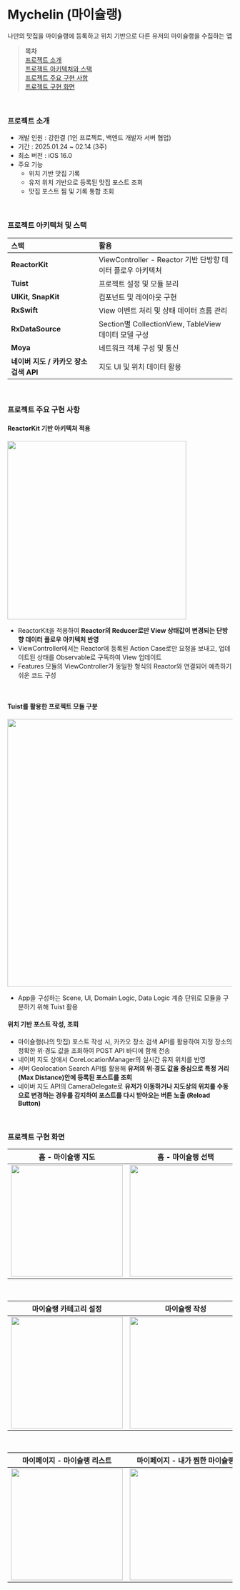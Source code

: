 # Mychelin (마이슐랭)

나만의 맛집을 마이슐랭에 등록하고 위치 기반으로 다른 유저의 마이슐랭을 수집하는 앱

> **목차** <br />
> [프로젝트 소개](#프로젝트-소개) <br />
> [프로젝트 아키텍처와 스택](#프로젝트-아키텍처-및-스택) <br />
> [프로젝트 주요 구현 사항](#프로젝트-주요-구현-사항) <br />
> [프로젝트 구현 화면](#프로젝트-구현-화면)

<br />

### 프로젝트 소개

- 개발 인원 : 강한결 (1인 프로젝트, 백엔드 개발자 서버 협업)
- 기간 : 2025.01.24 ~ 02.14 (3주)
- 최소 버전 : iOS 16.0
- 주요 기능
  - 위치 기반 맛집 기록
  - 유저 위치 기반으로 등록된 맛집 포스트 조회
  - 맛집 포스트 찜 및 기록 통합 조회

<br />

### 프로젝트 아키텍처 및 스택

| 스택 | 활용 |
|:-|:-|
| **ReactorKit** | ViewController - Reactor 기반 단방향 데이터 플로우 아키텍처 |
| **Tuist** | 프로젝트 설정 및 모듈 분리 |
| **UIKit, SnapKit** | 컴포넌트 및 레이아웃 구현 |
| **RxSwift** | View 이벤트 처리 및 상태 데이터 흐름 관리 |
| **RxDataSource** | Section별 CollectionView, TableView 데이터 모델 구성 |
| **Moya** | 네트워크 객체 구성 및 통신 |
| **네이버 지도 / 카카오 장소 검색 API** | 지도 UI 및 위치 데이터 활용 |

<br />

### 프로젝트 주요 구현 사항

#### ReactorKit 기반 아키텍처 적용
<img src="https://github.com/user-attachments/assets/b26b0dff-aa4f-4d99-9377-ab855b3fce2e" width="400" />

- ReactorKit을 적용하여 **Reactor의 Reducer로만 View 상태값이 변경되는 단방향 데이터 플로우 아키텍처 반영**
- ViewController에서는 Reactor에 등록된 Action Case로만 요청을 보내고, 업데이트된 상태를 Observable로 구독하여 View 업데이트
- Features 모듈의 ViewController가 동일한 형식의 Reactor와 연결되어 예측하기 쉬운 코드 구성
<br />

#### Tuist를 활용한 프로젝트 모듈 구분

<img src="https://github.com/user-attachments/assets/992b9a2e-c3bf-494d-aa0c-3174ef978293" width="600" />

- App을 구성하는 Scene, UI, Domain Logic, Data Logic 계층 단위로 모듈을 구분하기 위해 Tuist 활용

#### 위치 기반 포스트 작성, 조회

- 마이슐랭(나의 맛집) 포스트 작성 시, 카카오 장소 검색 API를 활용하여 지정 장소의 정확한 위·경도 값을 조회하여 POST API 바디에 함께 전송
- 네이버 지도 상에서 CoreLocationManager의 실시간 유저 위치를 반영
- 서버 Geolocation Search API를 활용해 **유저의 위·경도 값을 중심으로 특정 거리(Max Distance)안에 등록된 포스트를 조회**
- 네이버 지도 API의 CameraDelegate로 **유저가 이동하거나 지도상의 위치를 수동으로 변경하는 경우를 감지하여 포스트를 다시 받아오는 버튼 노출 (Reload Button)**


<br />

### 프로젝트 구현 화면

| 홈 - 마이슐랭 지도 | 홈 - 마이슐랭 선택 | 마이슐랭 디테일 |
|:--:|:--:|:--:|
|<img src="https://github.com/user-attachments/assets/389d3492-0808-4e87-ac5d-d151e92840c3" width="250" />|<img src="https://github.com/user-attachments/assets/0330bf4a-865f-4f5f-9824-6618614c1783" width="250" />|<img src="https://github.com/user-attachments/assets/7b865651-98fd-4f12-a425-b8518eca19a0" width="250" />

<br />

|마이슐랭 카테고리 설정| 마이슐랭 작성 | 마이슐랭 작성 |
|:--:|:--:|:--:|
|<img src="https://github.com/user-attachments/assets/7ea60c59-f1e2-426c-8c70-1398fd54716e" width="250" />|<img src="https://github.com/user-attachments/assets/180a52be-777c-4ed1-95f0-ffc97769287b" width="250" />|<img src="https://github.com/user-attachments/assets/33dcc02d-587a-471e-8af9-54ae14b490fa" width="250" />|

<br />

|마이페이지 - 마이슐랭 리스트 | 마이페이지 - 내가 찜한 마이슐랭|
|:--:|:--:|
|<img src="https://github.com/user-attachments/assets/1ff07ad4-4819-4d49-bddc-2e258eec9b1b" width="250" />|<img src="https://github.com/user-attachments/assets/5acd567a-5e5f-40a1-a845-edc6803e8bfd" width="250" />|
